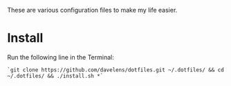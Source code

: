 These are various configuration files to make my life easier.

# Install
Run the following line in the Terminal:

    `git clone https://github.com/davelens/dotfiles.git ~/.dotfiles/ && cd ~/.dotfiles/ && ./install.sh *`
